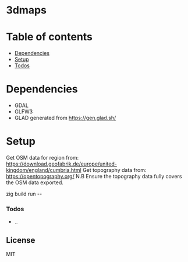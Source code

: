 # 3dmaps

# Table of contents
 - [Dependencies](#dependencies)
 - [Setup](#setup)
 - [Todos](#todos)

# Dependencies
- GDAL
- GLFW3
- GLAD generated from https://gen.glad.sh/

# Setup
Get OSM data for region from: https://download.geofabrik.de/europe/united-kingdom/england/cumbria.html
Get topography data from: https://opentopography.org/
N.B Ensure the topography data fully covers the OSM data exported.

zig build run -- <filename>

### Todos
 - ..

License
----

MIT
